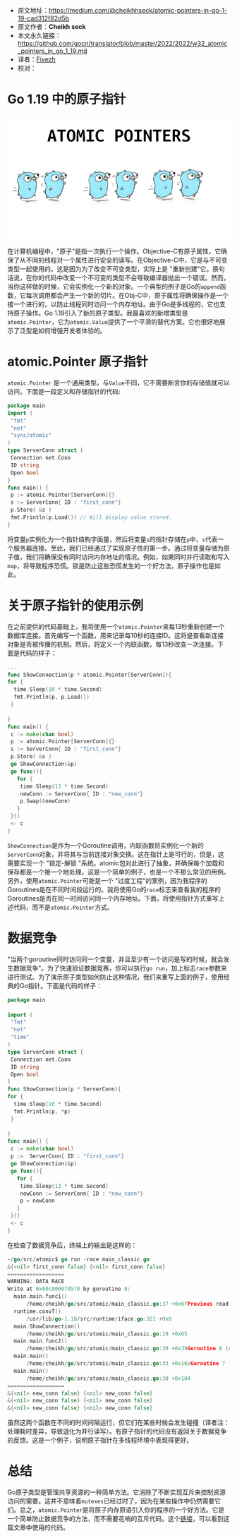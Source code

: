- 原文地址：https://medium.com/@cheikhhseck/atomic-pointers-in-go-1-19-cad312f82d5b
- 原文作者：**Cheikh seck**
- 本文永久链接：https://github.com/gocn/translator/blob/master/2022/2022/w32_atomic_pointers_in_go_1_19.md
- 译者：[Fivezh](https://github.com/fivezh)
- 校对：[]()

# Go 1.19 中的原子指针

![img](../static/images/2022/w32_atomic_pointers_in_go_1_19/atomic-pointers.png)

在计算机编程中，"原子"是指一次执行一个操作。Objective-C有原子属性，它确保了从不同的线程对一个属性进行安全的读写。在Objective-C中，它是与不可变类型一起使用的。这是因为为了改变不可变类型，实际上是 "重新创建"它。换句话说，在你的代码中改变一个不可变的类型不会导致编译器抛出一个错误。然而，当你这样做的时候，它会实例化一个新的对象。一个典型的例子是Go的`append`函数，它每次调用都会产生一个新的切片。在Obj-C中，原子属性将确保操作是一个接一个进行的，以防止线程同时访问一个内存地址。由于Go是多线程的，它也支持原子操作。Go 1.19引入了新的原子类型。我最喜欢的新增类型是`atomic.Pointer`，它为`atomic.Value`提供了一个平滑的替代方案。它也很好地展示了泛型是如何增强开发者体验的。

# atomic.Pointer 原子指针

`atomic.Pointer` 是一个通用类型。与`Value`不同，它不需要断言你的存储值就可以访问。下面是一段定义和存储指针的代码:

```go
package main
import (
 "fmt"
 "net"
 "sync/atomic"
)
type ServerConn struct {
 Connection net.Conn
 ID string
 Open bool
}
func main() {
 p := atomic.Pointer[ServerConn]{}
 s := ServerConn{ ID : "first_conn"}
 p.Store( &s )
 fmt.Println(p.Load()) // Will display value stored.
}
```

将变量`p`实例化为一个指针结构字面量，然后将变量`s`的指针存储在`p`中，`s`代表一个服务器连接。至此，我们已经通过了实现原子性的第一步。通过将变量存储为原子值，我们将确保没有同时访问内存地址的情况。例如，如果同时并行读取和写入`map`，将导致程序恐慌。锁是防止这些恐慌发生的一个好方法，原子操作也是如此。


# 关于原子指针的使用示例

在之前提供的代码基础上，我将使用一个`atomic.Pointer`来每13秒重新创建一个数据库连接。首先编写一个函数，用来记录每10秒的连接ID。这将是查看新连接对象是否被传播的机制。然后，将定义一个内联函数，每13秒改变一次连接。下面是代码的样子：

```go
...
func ShowConnection(p * atomic.Pointer[ServerConn]){
for {
  time.Sleep(10 * time.Second)
  fmt.Println(p, p.Load())
 }
 
}
func main() {
 c := make(chan bool)
 p := atomic.Pointer[ServerConn]{}
 s := ServerConn{ ID : "first_conn"}
 p.Store( &s )
 go ShowConnection(&p)
 go func(){
   for {
    time.Sleep(13 * time.Second)
    newConn := ServerConn{ ID : "new_conn"}
    p.Swap(&newConn)
   }
 }()
 <- c
}
```

`ShowConnection`是作为一个Goroutine调用，内联函数将实例化一个新的`ServerConn`对象，并将其与当前连接对象交换。这在指针上是可行的，但是，这需要实现一个 "锁定-解锁 "系统。atomic包对此进行了抽象，并确保每个加载和保存都是一个接一个地处理。这是一个简单的例子，也是一个不那么常见的用例。另外，使用`atomic.Pointer`可能是一个 "过度工程"的案例，因为我程序的Goroutines是在不同时间段运行的。我将使用Go的`race`标志来查看我的程序的Goroutines是否在同一时间访问同一个内存地址。下面，将使用指针方式重写上述代码，而不是`atomic.Pointer`方式。

# 数据竞争

"当两个goroutine同时访问同一个变量，并且至少有一个访问是写的时候，就会发生数据竞争"。为了快速验证数据竞赛，你可以执行`go run`，加上标志`race`参数来进行测试。为了演示原子类型如何防止这种情况，我们来重写上面的例子，使用经典的Go指针。下面是代码的样子：

```go
package main

import (
 "fmt"
 "net"
 "time"
)
type ServerConn struct {
 Connection net.Conn
 ID string
 Open bool
}
func ShowConnection(p * ServerConn){
for {
  time.Sleep(10 * time.Second)
  fmt.Println(p, *p)
 }
 
}
func main() {
 c := make(chan bool)
 p :=  ServerConn{ ID : "first_conn"}
 go ShowConnection(&p)
 go func(){
   for {
    time.Sleep(13 * time.Second)
    newConn := ServerConn{ ID : "new_conn"}
    p = newConn
   }
 }()
 <- c
}
```

在检查了数据竞争后，终端上的输出是这样的：

```go
~/go/src/atomic$ go run -race main_classic.go 
&{<nil> first_conn false} {<nil> first_conn false}
==================
WARNING: DATA RACE
Write at 0x00c000074570 by goroutine 8:
  main.main.func1()
      /home/cheikh/go/src/atomic/main_classic.go:37 +0x6fPrevious read at 0x00c000074570 by goroutine 7:
  runtime.convT()
      /usr/lib/go-1.18/src/runtime/iface.go:321 +0x0
  main.ShowConnection()
      /home/cheikh/go/src/atomic/main_classic.go:19 +0x65
  main.main.func2()
      /home/cheikh/go/src/atomic/main_classic.go:30 +0x39Goroutine 8 (running) created at:
  main.main()
      /home/cheikh/go/src/atomic/main_classic.go:33 +0x16eGoroutine 7 (running) created at:
  main.main()
      /home/cheikh/go/src/atomic/main_classic.go:30 +0x104
==================
&{<nil> new_conn false} {<nil> new_conn false}
&{<nil> new_conn false} {<nil> new_conn false}
&{<nil> new_conn false} {<nil> new_conn false}
```

虽然这两个函数在不同的时间间隔运行，但它们在某些时候会发生碰撞（译者注：处理耗时差异，导致退化为并行读写）。有原子指针的代码没有返回关于数据竞争的反馈。这是一个例子，说明原子指针在多线程环境中表现得更好。

# 总结

Go原子类型是管理共享资源的一种简单方法。它消除了不断实现互斥来控制资源访问的需要。这并不意味着`mutexes`已经过时了，因为在某些操作中仍然需要它们。总之，`atomic.Pointer`是将原子内存原语引入你的程序的一个好方法。它是一个简单防止数据竞争的方法，而不需要花哨的互斥代码。这个[链接](https://go.dev/doc/articles/race_detector)，可以看到这篇文章中使用的代码。